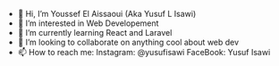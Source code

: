 - 👋 Hi, I’m Youssef El Aissaoui (Aka Yusuf L Isawi)
- 👀 I’m interested in Web Developement 
- 🌱 I’m currently learning React and Laravel
- 💞️ I’m looking to collaborate on anything cool about web dev
- 📫 How to reach me: 
            Instagram: @yusufisawi
            FaceBook: Yusuf Isawi

<!---
YusufLisawi/YusufLisawi is a ✨ special ✨ repository because its `README.md` (this file) appears on your GitHub profile.
You can click the Preview link to take a look at your changes.
--->

